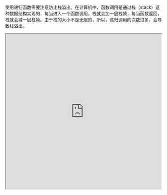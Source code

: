 使用递归函数需要注意防止栈溢出。在计算机中，函数调用是通过栈（stack）这种数据结构实现的，每当进入一个函数调用，栈就会加一层栈帧，每当函数返回，栈就会减一层栈帧。由于栈的大小不是无限的，所以，递归调用的次数过多，会导致栈溢出。

<iframe height=500 width=500 src="http://img.blog.csdn.net/20160515094015194?watermark/2/text/aHR0cDovL2Jsb2cuY3Nkbi5uZXQv/font/5a6L5L2T/fontsize/400/fill/I0JBQkFCMA==/dissolve/70/gravity/Center">

尾递归是指，在函数返回的时候，调用自身本身，并且，return语句不能包含表达式。这样，编译器或者解释器就可以把尾递归做优化，使递归本身无论调用多少次，都只占用一个栈帧，不会出现栈溢出的情况。


# 生成器
如果列表元素可以按照某种算法推算出来，那我们是否可以在循环的过程中不断推算出后续的元素呢？这样就不必创建完整的list，从而节省大量的空间。在Python中，这种一边循环一边计算的机制，称为生成器：generator。

要创建一个generator，有很多种方法。第一种方法很简单，只要把一个列表生成式的[]改成()，就创建了一个generator：

    >>> L = [x * x for x in range(10)]
    >>> L
    [0, 1, 4, 9, 16, 25, 36, 49, 64, 81]
    >>> g = (x * x for x in range(10))
    >>> g
    <generator object <genexpr> at 0x1022ef630> `

generator保存的是算法

函数是顺序执行，遇到return语句或者最后一行函数语句就返回。而变成generator的函数，在每次调用next()的时候执行，遇到yield语句返回，再次执行时从上次返回的yield语句处继续执行。

# 迭代器

可以直接作用于for循环的数据类型有以下几种:

一类是集合数据类型，如list、tuple、dict、set、str等

一类是generator，包括生成器和带yield的generator function

这些可以直接作用于for循环的对象统称为可迭代对象：Iterable

凡是可作用于next()函数的对象都是Iterator类型，它们表示一个惰性计算的序列

集合数据类型如list、dict、str等是Iterable但不是Iterator，不过可以通过iter()函数获得一个Iterator对象

# map / reduce
map()函数接收两个参数，一个是函数，一个是Iterable，map将传入的函数依次作用到序列的每个元素，并把结果作为新的Iterator返回

reduce把一个函数作用在一个序列[x1, x2, x3, ...]上，这个函数必须接收两个参数，reduce把结果继续和序列的下一个元素做累积计算

# filter
Python内建的filter()函数用于过滤序列

和map()类似，filter()也接收一个函数和一个序列。和map()不同的是，filter()把传入的函数依次作用于每个元素，然后根据返回值是True还是False决定保留还是丢弃该元素

filter()函数返回的是一个Iterator，也就是一个惰性序列，所以要强迫filter()完成计算结果，需要用list()函数获得所有结果并返回list

# sorted

排序也是在程序中经常用到的算法。无论使用冒泡排序还是快速排序，排序的核心是比较两个元素的大小。如果是数字，我们可以直接比较，但如果是字符串或者两个dict呢？直接比较数学上的大小是没有意义的，因此，比较的过程必须通过函数抽象出来

sorted()函数也是一个高阶函数，它还可以接收一个key函数来实现自定义的排序, key作用于每一个元素上,例如按绝对值大小排序：
```>>> sorted([36, 5, -12, 9, -21], key=abs)```
```[5, 9, -12, -21, 36]```

默认情况下，对字符串排序，是按照ASCII的大小比较的，由于'Z' < 'a'，结果，大写字母Z会排在小写字母a的前面

## 闭包

    def lazy_sum(*args):
        def sum():
            ax = 0
            for n in args:
                ax = ax + n
            return ax
        return sum
        
我们在函数lazy_sum中又定义了函数sum，并且，内部函数sum可以引用外部函数lazy_sum的参数和局部变量，当lazy_sum返回函数sum时，相关参数和变量都保存在返回的函数中，这种称为“闭包（Closure）”的程序结构拥有极大的威力

当我们调用lazy_sum()时，每次调用都会返回一个新的函数，即使传入相同的参数

返回闭包时牢记的一点就是：返回函数不要引用任何循环变量，或者后续会发生变化的变量。

如果一定要引用循环变量怎么办？方法是再创建一个函数，用该函数的参数绑定循环变量当前的值，无论该循环变量后续如何更改，已绑定到函数参数的值不变

# 匿名函数
当我们传入函数时，有些时候，不需要显式地定义函数，直接传入匿名函数更方便

lambda表示匿名函数，冒号前的x表示函数参数

匿名函数有个限制，就是只能有一个表达式，不用写return，返回值就是该表达式的结果

# 装饰器
函数也是一个对象，函数对象可以被赋值给变量，所以，通过变量也能调用函数

函数对象有一个__name__属性，可以拿到函数名称

假设我们要增强now()函数的功能，比如，在函数调用前后自动打印日志，但又不希望修改now()函数的定义，这种在代码运行期间动态增加功能的方式，称之为“装饰器”（Decorator）

本质上，decorator就是一个返回函数的高阶函数。

@functools.wraps(func)可以把原是函数的__name__属性复制到wrapper()函数中。

一个完整的decorator的写法如下：

    import functools

    def log(func):
        @functools.wraps(func)
        def wrapper(*args, **kw):
            print('call %s():' % func.__name__)
            return func(*args, **kw)
        return wrapper

或者针对带参数的decorator：

    import functools

    def log(text):
        def decorator(func):
            @functools.wraps(func)
            def wrapper(*args, **kw):
                print('%s %s():' % (text, func.__name__))
                return func(*args, **kw)
            return wrapper
        return decorator

# 偏函数

functools.partial的作用就是，把一个函数的某些参数给固定住（也就是设置默认值），返回一个新的函数，调用这个新函数会更简单

创建偏函数时，实际上可以接收函数对象、*args和**kw这3个参数

# 模块

为了编写可维护的代码，我们把很多函数分组，分别放到不同的文件里，这样，每个文件包含的代码就相对较少，很多编程语言都采用这种组织代码的方式，在Python中，一个py文件就称之为一个模块(Module)

好处:
* 提高代码可维护性
* 可被其他地方引用
* 避免函数名和变量名冲突

## 包 

按目录来组织模块的方法

每一个包目录下面都会有一个__init__.py的文件，这个文件是必须存在的，否则，Python就把这个目录当成普通目录，而不是一个包。__init__.py可以是空文件，也可以有Python代码，因为__init__.py本身就是一个模块，而它的模块名就是包的名字。

# 作用域
正常的函数和变量名是公开的，可以直接被引用

__xxx__ 特殊变量，可以直接引用，担忧特殊用途。

_xxx和__xxx这样的函数或变量就是非公开的，不应该直接引用

# 面向对象编程
Object Oriented Programming,简称OOP，是一种程序设计思想。OOP把对象作为程序的基本单元，一个对象包含了数据和操作数据的函数。

面向过程的程序设计把计算机程序视为一系列的命令集合，即一组函数的顺序执行。为了简化程序设计，面向过程把函数继续切分为子函数，即把大块函数通过切割成小块函数来降低系统的复杂度。

而面向对象的程序设计把计算机程序视为一组对象的集合，而每个对象都可以接收其他对象发过来的消息，并处理这些消息，计算机程序的执行就是一系列消息在各个对象之间传递。

在Python中，所有数据类型都可以视为对象，当然也可以自定义对象。自定义的对象数据类型就是面向对象中的类（Class）的概念。

面向对象的设计思想是抽象出Class，根据Class创建Instance。

# 类和实例
类是抽象的模板，实例是根据类创建出来的一个个具体的“对象”，每个对象都拥有相同的方法，但各自的数据可能不同。

由于类可以起到模板的作用，因此，可以在创建实例的时候，把一些我们认为必须绑定的属性强制填写进去。通过定义一个特殊的__init__方法，在创建实例的时候，就把name，score等属性绑上去:
```class Student(object):```
```   ```
    ```def __init__(self, name, score):```
        ```self.name = name```
        ```self.score = score```

## 数据封装
面向对象编程的一个重要特点就是数据封装。

直接在类的内部定义访问数据的函数，这样，就把‘数据’给封装起来了。这些封装的函数是和Student类本身关联起来的，我们称之为类的方法。

封装的另一个好处是可以给类增加新的方法

# __slots__
为了达到限制的目的，Python允许在定义class的时候，定义一个特殊的__slots__变量，来限制该class实例能添加的属性

使用__slots__要注意，__slots__定义的属性仅对当前类实例起作用，对继承的子类是不起作用的

# @property
Python内置的@property装饰器就是负责把一个方法变成属性调用的

# 多重继承
通过多重继承，一个子类就可以同时获得多个父类的所有功能。
## MixIn
在设计类的继承关系时，通常，主线都是单一继承下来的，例如，Ostrich继承自Bird。但是，如果需要“混入”额外的功能，通过多重继承就可以实现，比如，让Ostrich除了继承自Bird外，再同时继承Runnable。这种设计通常称之为MixIn。

MixIn的目的就是给一个类增加多个功能，这样，在设计类的时候，我们优先考虑通过多重继承来组合多个MixIn的功能，而不是设计多层次的复杂的继承关系。

# 定制类
直接显示变量调用的不是__str__()，而是__repr__()，两者的区别是__str__()返回用户看到的字符串，而__repr__()返回程序开发者看到的字符串，也就是说，__repr__()是为调试服务的。

原因是__getitem__()传入的参数可能是一个int，也可能是一个切片对象slice

__getattr__()方法，动态返回一个属性，只有在没有找到属性的情况下，才调用__getattr__，已有的属性，比如name，不会在__getattr__中查找。

注意到任意调用如s.abc都会返回None，这是因为我们定义的__getattr__默认返回就是None。要让class只响应特定的几个属性，我们就要按照约定，抛出AttributeError的错误

## __call__
一个对象实例可以有自己的属性和方法，当我们调用实例方法时，我们用instance.method()来调用

任何类，只需要定义一个__call__()方法，就可以直接对实例进行调用

__call__()还可以定义参数。对实例进行直接调用就好比对一个函数进行调用一样，所以你完全可以把对象看成函数，把函数看成对象，因为这两者之间本来就没啥根本的区别。

如果你把对象看成函数，那么函数本身其实也可以在运行期动态创建出来，因为类的实例都是运行期创建出来的，这么一来，我们就模糊了对象和函数的界限。

通过callable()函数，我们就可以判断一个对象是否是“可调用”对象。

# 枚举类
为枚举类型定义一个class类型，然后，每个常量都是class的一个唯一实例。

Enum可以把一组相关常量定义在一个class中，且class不可变，而且成员可以直接比较。

每个成员的数据类型就是它所属的枚举。【*注：用class定义的类，实际上就是一种类型】

1. 定义枚举时，成员名称不允许重复　
2. 默认情况下，不同的成员值允许相同。但是两个相同值的成员，第二个成员的名称被视作第一个成员的别名　
3. 如果枚举中存在相同值的成员，在通过值获取枚举成员时，只能获取到第一个成员
4. 如果要限制定义枚举时，不能定义相同值的成员。可以使用装饰器@unique【要导入unique模块】

- 枚举成员可进行同一性比较
- 枚举成员可进等值比较
- 枚举成员不能进行大小比较

# 元类
动态语言和静态语言最大的不同，就是函数和类的定义，不是编译时定义的，而是运行时动态创建的。

class的定义是运行时动态创建的，而创建class的方法就是使用type()函数。

动态语言本身支持运行期动态创建类，这和静态语言有非常大的不同，要在静态语言运行期创建类，必须构造源代码字符串再调用编译器，或者借助一些工具生成字节码实现，本质上都是动态编译，会非常复杂。

## meetaclass
metaclass，直译为元类，简单的解释就是：

当我们定义了类以后，就可以根据这个类创建出实例，所以：先定义类，然后创建实例。

但是如果我们想创建出类呢？那就必须根据metaclass创建出类，所以：先定义metaclass，然后创建类。

连接起来就是：先定义metaclass，就可以创建类，最后创建实例。

所以，metaclass允许你创建类或者修改类。换句话说，你可以把类看成是metaclass创建出来的“实例”。

ORM全称“Object Relational Mapping”，即对象-关系映射，就是把关系数据库的一行映射为一个对象，也就是一个类对应一个表，这样，写代码更简单，不用直接操作SQL语句。

https://www.douban.com/note/580173500/


# 错误处理
当我们认为某些代码可能会出错时，就可以用try来运行这段代码，如果执行出错，则后续代码不会继续执行，而是直接跳转至错误处理代码，即except语句块，执行完except后，如果有finally语句块，则执行finally语句块，至此，执行完毕。

Python的错误其实也是class，所有的错误类型都继承自BaseException，所以在使用except时需要注意的是，它不但捕获该类型的错误，还把其子类也“一网打尽”。

如果错误没有被捕获，它就会一直往上抛，最后被Python解释器捕获，打印一个错误信息，然后程序退出

# 调试

1. print出来
2. assert
3. logging

logging的好处，它允许你指定记录信息的级别，有debug，info，warning，error等几个级别，当我们指定level=INFO时，logging.debug就不起作用了。同理，指定level=WARNING后，debug和info就不起作用了。这样一来，你可以放心地输出不同级别的信息，也不用删除，最后统一控制输出哪个级别的信息。

4. Python的调试器pdb,让程序以单步方式运行，随时查看运行状态
python3 -m pdb xxx.py
l → 查看代码
n → 单步执行代码
p 变量名 → 查看变量
q → 退出

5. pdb.set_trace()

import pdb，然后，在可能出错的地方放一个pdb.set_trace()，就可以设置一个断点
c → 继续运行

# 单元测试

单元测试是用来对一个模块、一个函数或者一个类来进行正确性检验的测试工作。

单元测试可以有效地测试某个程序模块的行为，是未来重构代码的信心保证。

单元测试的测试用例要覆盖常用的输入组合、边界条件和异常。

单元测试代码要非常简单，如果测试代码太复杂，那么测试代码本身就可能有bug。

单元测试通过了并不意味着程序就没有bug了，但是不通过程序肯定有bug。

# 文档测试

Python内置的“文档测试”（doctest）模块可以直接提取注释中的代码并执行测试。

doctest严格按照Python交互式命令行的输入和输出来判断测试结果是否正确。只有测试异常的时候，可以用...表示中间一大段烦人的输出。

# IO编程

IO在计算机中指Input/Output，也就是输入和输出。由于程序和运行时数据是在内存中驻留，由CPU这个超快的计算核心来执行，涉及到数据交换的地方，通常是磁盘、网络等，就需要IO接口。

IO编程中，Stream（流）是一个很重要的概念，可以把流想象成一个水管，数据就是水管里的水，但是只能单向流动。Input Stream就是数据从外面（磁盘、网络）流进内存，Output Stream就是数据从内存流到外面去。对于浏览网页来说，浏览器和新浪服务器之间至少需要建立两根水管，才可以既能发数据，又能收数据。

由于CPU和内存的速度远远高于外设的速度，所以，在IO编程中，就存在速度严重不匹配的问题。举个例子来说，比如要把100M的数据写入磁盘，CPU输出100M的数据只需要0.01秒，可是磁盘要接收这100M数据可能需要10秒，怎么办呢？有两种办法：

第一种是CPU等着，也就是程序暂停执行后续代码，等100M的数据在10秒后写入磁盘，再接着往下执行，这种模式称为同步IO；

另一种方法是CPU不等待，只是告诉磁盘，“您老慢慢写，不着急，我接着干别的事去了”，于是，后续代码可以立刻接着执行，这种模式称为异步IO

__同步和异步的区别就在于是否等待IO执行的结果。__

# 文件读写

你可以反复调用write()来写入文件，但是务必要调用f.close()来关闭文件。当我们写文件时，操作系统往往不会立刻把数据写入磁盘，而是放到内存缓存起来，空闲的时候再慢慢写入。只有调用close()方法时，操作系统才保证把没有写入的数据全部写入磁盘。忘记调用close()的后果是数据可能只写了一部分到磁盘，剩下的丢失了。

用with最安全，它会自动调用close()

要写入特定编码的文本文件，请给open()函数传入encoding参数，将字符串自动转换成指定编码

# SringIO和BytesIO

很多时候，数据读写不一定是文件，也可以在内存中读写。

StringIO顾名思义就是在内存中读写str

getvale()用于获得写入后的str

StringIO操作的只能是str，如果要操作二进制数据，就需要使用BytesIO。

BytesIO实现了在内存中读写bytes

# 操作文件和目录

操作系统提供的命令只是简单地调用了操作系统提供的接口函数，Python内置的os模块也可以直接调用操作系统提供的接口函数。

操作文件和目录的函数一部分放在os模块中，一部分放在os.path模块中

把两个路径合成一个时，不要直接拼字符串，而要通过os.path.join()函数，这样可以正确处理不同操作系统的路径分隔符

同样的道理，要拆分路径时，也不要直接去拆字符串，而要通过os.path.split()函数，这样可以把一个路径拆分为两部分，后一部分总是最后级别的目录或文件名

os.path.splitext()可以直接让你得到文件扩展名

这些合并、拆分路径的函数并不要求目录和文件要真实存在，它们只对字符串进行操作

shutil模块提供了copyfile()的函数，你还可以在shutil模块中找到很多实用函数，它们可以看做是os模块的补充

Python的os模块封装了操作系统的目录和文件操作，要注意这些函数有的在os模块中，有的在os.path模块中。

# 序列化

在程序运行的过程中，所有的变量都是在内存中

我们把变量从内存中变成可存储或传输的过程称之为序列化，在Python中叫pickling，在其他语言中也被称之为serialization，marshalling，flattening等等，都是一个意思

序列化之后，就可以把序列化后的内容写入磁盘，或者通过网络传输到别的机器上

反过来，把变量内容从序列化的对象重新读到内存里称之为反序列化，即unpickling

Python提供了pickle模块来实现序列化

pickle.dumps()方法把任意对象序列化成一个bytes，然后，就可以把这个bytes写入文件

## JSON

如果我们要在不同的编程语言之间传递对象，就必须把对象序列化为标准格式，比如XML，但更好的方法是序列化为JSON，因为JSON表示出来就是一个字符串，可以被所有语言读取，也可以方便地存储到磁盘或者通过网络传输。JSON不仅是标准格式，并且比XML更快，而且可以直接在Web页面中读取，非常方便。

JSON表示的对象就是标准的JavaScript语言的对象

json模块的dumps()和loads()函数是定义得非常好的接口的典范。当我们使用时，只需要传入一个必须的参数。但是，当默认的序列化或反序列机制不满足我们的要求时，我们又可以传入更多的参数来定制序列化或反序列化的规则，既做到了接口简单易用，又做到了充分的扩展性和灵活性。

类的实例无法对象无法序列化为JSON，之所以无法把Student类实例序列化为JSON，是因为默认情况下，dumps()方法不知道如何将Student实例变为一个JSON的{}对象。可选参数default就是把任意一个对象变成一个可序列为JSON的对象。

可以把类实例转换为dict或者调用__dict__属性。
```print(json.dumps(s, default=lambda obj: obj.__dict__))```

如果我们要把JSON反序列化为一个Student对象实例，loads()方法首先转换出一个dict对象，然后，我们传入的object_hook函数负责把dict转换为Student实例

Python语言特定的序列化模块是pickle，但如果要把序列化搞得更通用、更符合Web标准，就可以使用json模块。

json模块的dumps()和loads()函数是定义得非常好的接口的典范。当我们使用时，只需要传入一个必须的参数。但是，当默认的序列化或反序列机制不满足我们的要求时，我们又可以传入更多的参数来定制序列化或反序列化的规则，既做到了接口简单易用，又做到了充分的扩展性和灵活性。

# 进程和线程

总结一下就是，多任务的实现有3种方式：

* 多进程模式
* 多线程模式
* 多进程+多线程模式

线程是最小的执行单元，而进程由至少一个线程组成。如何调度进程和线程，完全由操作系统决定，程序自己不能决定什么时候执行，执行多长时间。

# 多进程

Unix/Linux操作系统提供了一个fork()系统调用，它非常特殊。fork()调用一次，返回两次，因为操作系统自动把当前进程（称为父进程）复制了一份（称为子进程），然后，分别在父进程和子进程内返回。

子进程永远返回0，而父进程返回子进程的ID。这样做的理由是，一个父进程可以fork出很多子进程，所以，父进程要记下每个子进程的ID，而子进程只需要调用getppid()就可以拿到父进程的ID。

有了fork调用，一个进程在接到新任务时就可以复制出一个子进程来处理新任务，常见的Apache服务器就是由父进程监听端口，每当有新的http请求时，就fork出子进程来处理新的http请求。


## multiprocessing

multiprocessing模块就是跨平台版本的多进程模块


multiprocessing模块提供了一个Process类来代表一个进程对象

join()方法可以等待子进程结束后再继续往下运行，通常用于进程间的同步。

## Pool

如果要启动大量的子进程，可以用进程池的方式批量创建子进程

对Pool对象调用join()方法会等待所有子进程执行完毕，调用join()之前必须先调用close()，调用close()之后就不能继续添加新的Process了。

## 子进程

很多时候，子进程并不是自身，而是一个外部进程。我们创建了子进程后，还需要控制子进程的输入和输出。

subprocess模块可以让我们非常方便地启动一个子进程，然后控制其输入和输出

如果子进程还需要输入，则可以通过communicate()方法输入

## 进程间通信

Process之间肯定是需要通信的，操作系统提供了很多机制来实现进程间的通信。Python的multiprocessing模块包装了底层的机制，提供了Queue、Pipes等多种方式来交换数据

# 多线程

多任务可以由多进程完成，也可以由一个进程内的多线程完成

Python的标准库提供了两个模块：_thread和threading，_thread是低级模块，threading是高级模块，对_thread进行了封装。

启动一个线程就是把一个函数传入并创建Thread实例，然后调用start()开始执行

## Lock

多线程和多进程最大的不同在于，多进程中，同一个变量，各自有一份拷贝存在于每个进程中，互不影响，而多线程中，所有变量都由所有线程共享，所以，任何一个变量都可以被任何一个线程修改，因此，线程之间共享数据最大的危险在于多个线程同时改一个变量，把内容给改乱了。

锁的好处就是确保了某段关键代码只能由一个线程从头到尾完整地执行，坏处当然也很多，首先是阻止了多线程并发执行，包含锁的某段代码实际上只能以单线程模式执行，效率就大大地下降了。其次，由于可以存在多个锁，不同的线程持有不同的锁，并试图获取对方持有的锁时，可能会造成死锁，导致多个线程全部挂起，既不能执行，也无法结束，只能靠操作系统强制终止。

# ThreadLocal

全局变量local_school就是一个ThreadLocal对象，每个Thread对它都可以读写student属性，但互不影响。你可以把local_school看成全局变量，但每个属性如local_school.student都是线程的局部变量，可以任意读写而互不干扰，也不用管理锁的问题，ThreadLocal内部会处理。

可以理解为全局变量local_school是一个dict，不但可以用local_school.student，还可以绑定其他变量，如local_school.teacher等等。

ThreadLocal最常用的地方就是为每个线程绑定一个数据库连接，HTTP请求，用户身份信息等，这样一个线程的所有调用到的处理函数都可以非常方便地访问这些资源。

一个ThreadLocal变量虽然是全局变量，但每个线程都只能读写自己线程的独立副本，互不干扰。ThreadLocal解决了参数在一个线程中各个函数之间互相传递的问题。

# 进程 vs 线程

首先，要实现多任务，通常我们会设计Master-Worker模式，Master负责分配任务，Worker负责执行任务，因此，多任务环境下，通常是一个Master，多个Worker。

如果用多进程实现Master-Worker，主进程就是Master，其他进程就是Worker。

如果用多线程实现Master-Worker，主线程就是Master，其他线程就是Worker。

多进程模式最大的优点就是稳定性高，因为一个子进程崩溃了，不会影响主进程和其他子进程。（当然主进程挂了所有进程就全挂了，但是Master进程只负责分配任务，挂掉的概率低）著名的Apache最早就是采用多进程模式。

多进程模式的缺点是创建进程的代价大，在Unix/Linux系统下，用fork调用还行，在Windows下创建进程开销巨大。另外，操作系统能同时运行的进程数也是有限的，在内存和CPU的限制下，如果有几千个进程同时运行，操作系统连调度都会成问题。

多线程模式通常比多进程快一点，但是也快不到哪去，而且，多线程模式致命的缺点就是任何一个线程挂掉都可能直接造成整个进程崩溃，因为所有线程共享进程的内存。在Windows上，如果一个线程执行的代码出了问题，你经常可以看到这样的提示：“该程序执行了非法操作，即将关闭”，其实往往是某个线程出了问题，但是操作系统会强制结束整个进程。

在Windows下，多线程的效率比多进程要高，所以微软的IIS服务器默认采用多线程模式。由于多线程存在稳定性的问题，IIS的稳定性就不如Apache。为了缓解这个问题，IIS和Apache现在又有多进程+多线程的混合模式，真是把问题越搞越复杂。

# 分布式进程

在Thread和Process中，应当优选Process，因为Process更稳定，而且，Process可以分布到多台机器上，而Thread最多只能分布到同一台机器的多个CPU上。

注意Queue的作用是用来传递任务和接收结果，每个任务的描述数据量要尽量小。比如发送一个处理日志文件的任务，就不要发送几百兆的日志文件本身，而是发送日志文件存放的完整路径，由Worker进程再去共享的磁盘上读取文件。

# 正则表达式

正则表达式是一种用来匹配字符串的强有力的武器。它的设计思想是用一种描述性的语言来给字符串定义一个规则，凡是符合规则的字符串，我们就认为它“匹配”了，否则，该字符串就是不合法的。

    \d     匹配一个数字
    \w     匹配一个字母或数字
    \s     匹配一个空格也包括Tan等空白符
    .      匹配任意字符
    *      表示任意个字符
    +      表示至少1个字符
    ?      表示0个或1个字符
    {n}    表示n个字符
    {n, m} 表示n-m个字符

    特殊字符要用 \ 转义

## 进阶

要做到更精确地匹配，可以用[]表示范围
- [0-9a-zA-Z\_]可以匹配一个数字、字母或者下划线；

- [0-9a-zA-Z\_]+可以匹配至少由一个数字、字母或者下划线组成的字符串，比如'a100'，'0_Z'，'Py3000'等等；

- [a-zA-Z\_][0-9a-zA-Z\_]*可以匹配由字母或下划线开头，后接任意个由一个数字、字母或者下划线组成的字符串，也就是Python合法的变量；

- [a-zA-Z\_][0-9a-zA-Z\_]{0, 19}更精确地限制了变量的长度是1-20个字符（前面1个字符+后面最多19个字符）。

- A|B可以匹配A或B，所以(P|p)ython可以匹配'Python'或者'python'。

- ^表示行的开头，^\d表示必须以数字开头。

- $表示行的结束，\d$表示必须以数字结束。

## 贪婪匹配

正则匹配默认是贪婪匹配，也就是匹配尽可能多的字符

## 编译

当我们在Python中使用正则表达式时，re模块内部会干两件事情：
1. 编译正则表达式，如果正则表达式的字符串本身不合法，会报错
2. 用编译后的正则表达式去匹配字符串。

出于效率的考虑，我们可以预编译该正则表达式，接下来重复使用时就不需要编译这个步骤了，直接匹配

编译后生成Regular Expression对象，由于该对象自己包含了正则表达式，所以调用对应的方法时不用给出正则字符串。

# datetime

datetime是Python处理日期和时间的标准库

## datetime转为timestamp

在计算机中，时间实际上是用数字表示的。我们把1970年1月1日 00:00:00 UTC+00:00时区的时刻称为epoch time，记为0（1970年以前的时间timestamp为负数），当前时间就是相对于epoch time的秒数，称为timestamp。

可见timestamp的值与时区毫无关系，因为timestamp一旦确定，其UTC时间就确定了，转换到任意时区的时间也是完全确定的，这就是为什么计算机存储的当前时间是以timestamp表示的，因为全球各地的计算机在任意时刻的timestamp都是完全相同的（假定时间已校准）。

把一个datetime类型转换为timestamp只需要简单调用timestamp()方法

## timestamp转为datetime

要把timestamp转换为datetime，使用datetime提供的fromtimestamp()方法

时区转换的关键在于，拿到一个datetime时，要获知其正确的时区，然后强制设置时区，作为基准时间。

利用带时区的datetime，通过astimezone()方法，可以转换到任意时区。

注：不是必须从UTC+0:00时区转换到其他时区，任何带时区的datetime都可以正确转换，例如上述bj_dt到tokyo_dt的转换。

datetime表示的时间需要时区信息才能确定一个特定的时间，否则只能视为本地时间。

如果要存储datetime，最佳方法是将其转换为timestamp再存储，因为timestamp的值与时区完全无关。

# collections

collections是Python内建的一个模块

## namedtuple

namedtuple是一个函数，它用来创建一个自定义的tuple对象，并且规定了tuple元素的个数，并可以用属性而不是索引来引用tuple的某个元素。

这样一来，我们用namedtuple可以很方便地定义一种数据类型，它具备tuple的不变性，又可以根据属性来引用，使用十分方便。

## deque

使用list存储数据时，按索引访问元素很快，但是插入和删除元素就很慢了，因为list是线性存储，数据量大的时候，插入和删除效率很低。

deque是为了高效实现插入和删除操作的双向列表，适合用于队列和栈

deque除了实现list的append()和pop()外，还支持appendleft()和popleft()，这样就可以非常高效地往头部添加或删除元素

## defaultdict

使用dict时，如果引用的Key不存在，就会抛出KeyError。如果希望key不存在时，返回一个默认值，就可以用defaultdict

注意默认值是调用函数返回的，而函数在创建defaultdict对象时传入。

除了在Key不存在时返回默认值，defaultdict的其他行为跟dict是完全一样的。

## OrderDict

使用dict时，Key是无序的。在对dict做迭代时，我们无法确定Key的顺序。

如果要保持Key的顺序，可以用OrderedDict

注意，OrderedDict的Key会按照插入的顺序排列，不是Key本身排序

OrderedDict可以实现一个FIFO（先进先出）的dict，当容量超出限制时，先删除最早添加的Key

## Counter

Counter是一个简单的计数器

Counter实际上也是dict的一个子类 

#　base64

Base64是一种用64个字符来表示任意二进制数据的方法，是一种最常见的二进制编码方法

Base64编码会把3字节的二进制数据编码为4字节的文本数据，长度增加33%，好处是编码后的文本数据可以在邮件正文、网页等直接显示。

如果要编码的二进制数据不是3的倍数，最后会剩下1个或2个字节怎么办？Base64用\x00字节在末尾补足后，再在编码的末尾加上1个或2个=号，表示补了多少字节，解码的时候，会自动去掉

由于标准的Base64编码后可能出现字符+和/，在URL中就不能直接作为参数，所以又有一种"url safe"的base64编码，其实就是把字符+和/分别变成-和_

还可以自己定义64个字符的排列顺序，这样就可以自定义Base64编码，不过，通常情况下完全没有必要。

Base64是一种通过查表的编码方法，不能用于加密，即使使用自定义的编码表也不行。

Base64适用于小段内容的编码，比如数字证书签名、Cookie的内容等。

由于=字符也可能出现在Base64编码中，但=用在URL、Cookie里面会造成歧义，所以，很多Base64编码后会把=去掉

Base64是一种任意二进制到文本字符串的编码方法，常用于在URL、Cookie、网页中传输少量二进制数据。

# struct

Python提供了一个struct模块来解决bytes和其他二进制数据类型的转换。

struct的pack函数把任意数据类型变成bytes
```>>> import struct```
```>>> struct.pack('>I', 10240099)```
```b'\x00\x9c@c'```
pack的第一个参数是处理指令，'>I'的意思是：

>表示字节顺序是big-endian，也就是网络序，I表示4字节无符号整数。

后面的参数个数要和处理指令一致。

unpack把bytes变成相应的数据类型

# hashlib

Python的hashlib提供了常见的摘要算法，如MD5, SHA等等

摘要算法又称哈希算法、散列算法。它通过一个函数，把任意长度的数据转换为一个长度固定的数据串（通常用16进制的字符串表示）

摘要算法就是通过摘要函数f()对任意长度的数据data计算出固定长度的摘要digest，目的是为了发现原始数据是否被人篡改过

摘要算法之所以能指出数据是否被篡改过，就是因为摘要函数是一个单向函数，计算f(data)很容易，但通过digest反推data却非常困难。而且，对原始数据做一个bit的修改，都会导致计算出的摘要完全不同

MD5是最常见的摘要算法，速度很快，生成结果是固定的128 bit字节，通常用一个32位的16进制字符串表示

SHA1的结果是160 bit字节，通常用一个40位的16进制字符串表示

比SHA1更安全的算法是SHA256和SHA512，不过越安全的算法不仅越慢，而且摘要长度更长

有没有可能两个不同的数据通过某个摘要算法得到了相同的摘要？完全有可能，因为任何摘要算法都是把无限多的数据集合映射到一个有限的集合中，这种情况称为碰撞

由于常用口令的MD5值很容易被计算出来，所以，要确保存储的用户口令不是那些已经被计算出来的常用口令的MD5，这一方法通过对原始口令加一个复杂字符串来实现，俗称“加盐”：

```def calc_md5(password):```
    ```return get_md5(password + 'the-Salt')```
经过Salt处理的MD5口令，只要Salt不被黑客知道，即使用户输入简单口令，也很难通过MD5反推明文口令。

# itertools

Python內建模块提供了有用的用于操作迭代对象的函数

无限序列虽然可以无限迭代下去，但是通常我们会通过takewhile()等函数根据条件判断来截取出一个有限的序列

chain()可以把一组迭代对象串联起来，形成一个更大的迭代器

groupby()把迭代器中相邻的重复元素挑出来放在一起

itertools模块提供的全部是处理迭代功能的函数，它们的返回值不是list，而是Iterator，只有用for循环迭代的时候才真正计算

# contextlib

并不是只有open()函数返回的fp对象才能使用with语句。实际上，任何对象，只要正确实现了上下文管理，就可以用于with语句。

实现上下文管理是通过__enter__和__exit__这两个方法实现的。例如，下面的class实现了这两个方法：

    class Query(object):

        def __init__(self, name):
            self.name = name

        def __enter__(self):
            print('Begin')
            return self

        def __exit__(self, exc_type, exc_value, traceback):
            if exc_type:
                print('Error')
            else:
                print('End')

        def query(self):
            print('Query info about %s...' % self.name)
这样我们就可以把自己写的资源对象用于with语句：

    with Query('Bob') as q:
        q.query()

编写__enter__和__exit__仍然很繁琐，因此Python的标准库contextlib提供了更简单的写法

@contextmanager这个decorator接受一个generator，用yield语句把with ... as var把变量输出出去，然后，with语句就可以正常地工作了

如果一个对象没有实现上下文，我们就不能把它用于with语句。这个时候，可以用closing()来把该对象变为上下文对象

closing也是一个经过@contextmanager装饰的generator，这个generator编写起来其实非常简单

的作用就是把任意对象变为上下文对象，并支持with语句

# XML

操作XML有两种方法：DOM和SAX。DOM会把整个XML读入内存，解析为树，因此占用内存大，解析慢，优点是可以任意遍历树的节点。SAX是流模式，边读边解析，占用内存小，解析快，缺点是我们需要自己处理事件

解析XML时，注意找出自己感兴趣的节点，响应事件时，把节点数据保存起来。解析完毕后，就可以处理数据

# HTMLParser

HTML本质上是XML的子集，但是HTML的语法没有XML那么严格，所以不能用标准的DOM或SAX来解析HTML。

# urllib

urllib的request模块可以非常方便地抓取URL内容，也就是发送一个GET请求到指定的页面，然后返回HTTP的响应

urllib提供的功能就是利用程序去执行各种HTTP请求。如果要模拟浏览器完成特定功能，需要把请求伪装成浏览器。伪装的方法是先监控浏览器发出的请求，再根据浏览器的请求头来伪装，User-Agent头就是用来标识浏览器的

# PIL

PIL：Python Imaging Library，已经是Python平台事实上的图像处理标准库了

PIL提供了操作图像的强大功能，可以通过简单的代码完成复杂的图像处理。

# virtualenv

如果我们要同时开发多个应用程序，那这些应用程序都会共用一个Python，就是安装在系统的Python 3。如果应用A需要jinja 2.7，而应用B需要jinja 2.6怎么办？

这种情况下，每个应用可能需要各自拥有一套“独立”的Python运行环境。virtualenv就是用来为一个应用创建一套“隔离”的Python运行环境

virtualenv是如何创建“独立”的Python运行环境的呢？原理很简单，就是把系统Python复制一份到virtualenv的环境，用命令source venv/bin/activate进入一个virtualenv环境时，virtualenv会修改相关环境变量，让命令python和pip均指向当前的virtualenv环境

source venv/bin/activate  进入虚拟环境

deactivate  退出虚拟环境

# 图形界面

Tkinter

我们编写的Python代码会调用内置的Tkinter，Tkinter封装了访问Tk的接口

Tk是一个图形库，支持多个操作系统，使用Tcl语言开发

Tk会调用操作系统提供的本地GUI接口，完成最终的GUI

所以，我们的代码只需要调用Tkinter提供的接口就可以了

Python内置的Tkinter可以满足基本的GUI程序的要求，如果是非常复杂的GUI程序，建议用操作系统原生支持的语言和库来编写

# TCP编程

## 客户端编程

Socket是网络编程的一个抽象概念。通常我们用一个Socket表示“打开了一个网络链接”，而打开一个Socket需要知道目标计算机的IP地址和端口号，再指定协议类型即可

作为服务器，提供什么样的服务，端口号就必须固定下来。由于我们想要访问网页，因此新浪提供网页服务的服务器必须把端口号固定在80端口，因为80端口是Web服务的标准端口。其他服务都有对应的标准端口号，例如SMTP服务是25端口，FTP服务是21端口，等等。端口号小于1024的是Internet标准服务的端口，端口号大于1024的，可以任意使用

TCP连接创建的是双向通道，双方都可以同时给对方发数据。但是谁先发谁后发，怎么协调，要根据具体的协议来决定。例如，HTTP协议规定客户端必须先发请求给服务器，服务器收到后才发数据给客户端

发送的文本格式必须符合HTTP标准，如果格式没问题，接下来就可以接收新浪服务器返回的数据了

## 服务器端

服务器进程首先要绑定一个端口并监听来自其他客户端的连接。如果某个客户端连接过来了，服务器就与该客户端建立Socket连接，随后的通信就靠这个Socket连接了

所以，服务器会打开固定端口（比如80）监听，每来一个客户端连接，就创建该Socket连接。由于服务器会有大量来自客户端的连接，所以，服务器要能够区分一个Socket连接是和哪个客户端绑定的。一个Socket依赖4项：服务器地址、服务器端口、客户端地址、客户端端口来唯一确定一个Socket

但是服务器还需要同时响应多个客户端的请求，所以，每个连接都需要一个新的进程或者新的线程来处理，否则，服务器一次就只能服务一个客户端了

# UDP编程

CP是建立可靠连接，并且通信双方都可以以流的形式发送数据。相对TCP，UDP则是面向无连接的协议

使用UDP协议时，不需要建立连接，只需要知道对方的IP地址和端口号，就可以直接发数据包。但是，能不能到达就不知道了

虽然用UDP传输数据不可靠，但它的优点是和TCP比，速度快，对于不要求可靠到达的数据，就可以使用UDP协议

# 电子邮件

    MUA：Mail User Agent——邮件用户代理
    MTA：Mail Transfer Agent——邮件传输代理，就是那些Email服务提供商
    MDA：Mail Delivery Agent——邮件投递代理

__发件人---MUA---MTA---若干个MTA---MDA---MUA---收件人__

要编写程序来发送和接收邮件，本质上就是：
1. 编写MUA把邮件发到MTA
2. 编写MUA从MDA上收邮件

发邮件时，MUA和MTA使用的协议就是SMTP：Simple Mail Transfer Protocol，后面的MTA到另一个MTA也是用SMTP协议

收邮件时，MUA和MDA使用的协议有两种：POP：Post Office Protocol，目前版本是3，俗称POP3；IMAP：Internet Message Access Protocol，目前版本是4，优点是不但能取邮件，还可以直接操作MDA上存储的邮件，比如从收件箱移到垃圾箱，等等

# SMTP 

SMTP是发送邮件的协议，Python内置对SMTP的支持，可以发送纯文本邮件、HTML邮件以及带附件的邮件

Python对SMTP支持有smtplib和email两个模块，email负责构造邮件，smtplib负责发送邮件

## 发送附件

如果Email中要加上附件怎么办？带附件的邮件可以看做包含若干部分的邮件：文本和各个附件本身，所以，可以构造一个MIMEMultipart对象代表邮件本身，然后往里面加上一个MIMEText作为邮件正文，再继续往里面加上表示附件的MIMEBase对象即可

## 加密SMTP

只需要在创建SMTP对象后，立刻调用starttls()方法，就创建了安全连接。后面的代码和前面的发送邮件代码完全一样。

使用Python的smtplib发送邮件十分简单，只要掌握了各种邮件类型的构造方法，正确设置好邮件头，就可以顺利发出。

构造一个邮件对象就是一个Messag对象，如果构造一个MIMEText对象，就表示一个文本邮件对象，如果构造一个MIMEImage对象，就表示一个作为附件的图片，要把多个对象组合起来，就用MIMEMultipart对象，而MIMEBase可以表示任何对象。它们的继承关系如下：

    Message
    +- MIMEBase
    +- MIMEMultipart
    +- MIMENonMultipart
        +- MIMEMessage
        +- MIMEText
        +- MIMEImage
这种嵌套关系就可以构造出任意复杂的邮件。你可以通过email.mime文档查看它们所在的包以及详细的用法。

# POP3收取邮件

收取邮件就是编写一个MUA作为客户端，从MDA把邮件获取到用户的电脑或者手机上。收取邮件最常用的协议是POP协议，目前版本号是3，俗称POP3

收取邮件分两步：

第一步：用poplib把邮件的原始文本下载到本地

第二部：用email解析原始文本，还原为邮件对象

# 访问数据库

为了便于程序保存和读取数据，而且，能直接通过条件快速查询到指定的数据，就出现了数据库（Database）这种专门用于集中存储和查询的软件

# SQLite

